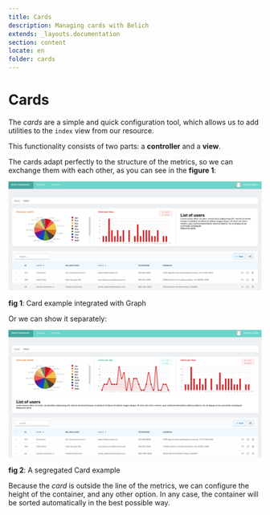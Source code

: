 ```yaml
---
title: Cards
description: Managing cards with Belich
extends: _layouts.documentation
section: content
locate: en
folder: cards
---
```


# Cards

The *cards* are a simple and quick configuration tool, which allows us to add utilities to the `index` view from our resource.

This functionality consists of two parts: a **controller** and a **view**.

The cards adapt perfectly to the structure of the metrics, so we can exchange them with each other, as you can see in the **figure 1**:

![Card example](../../assets/images/cards/cards.png)
<div id="legend"><b>fig 1</b>: Card example integrated with Graph</div>

Or we can show it separately:

![Card full example](../../assets/images/cards/cards-full.png)
<div id="legend"><b>fig 2</b>: A segregated Card example</div>

Because the *card* is outside the line of the metrics, we can configure the height of the container, and any other option. In any case, the container will be sorted automatically in the best possible way.
